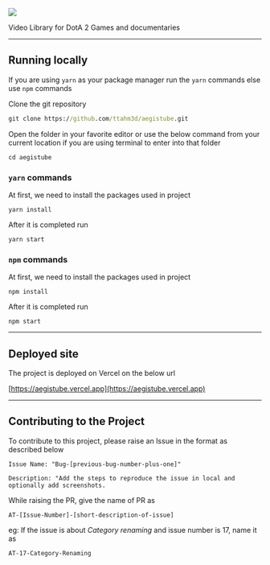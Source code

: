 ![](https://res.cloudinary.com/dut75albw/image/upload/v1649334768/AegisTube/Thumbnails/AegisTube_lodd65.svg)

Video Library for DotA 2 Games and documentaries

---

## Running locally

If you are using `yarn` as your package manager run the `yarn` commands else use `npm` commands

Clone the git repository

```cmd
git clone https://github.com/ttahm3d/aegistube.git
```

Open the folder in your favorite editor or use the below command from your current location if you are using terminal to enter into that folder

```
cd aegistube
```

### `yarn` commands

At first, we need to install the packages used in project

```
yarn install
```

After it is completed run

```
yarn start
```

### `npm` commands

At first, we need to install the packages used in project

```
npm install
```

After it is completed run

```
npm start
```

---

## Deployed site

The project is deployed on Vercel on the below url

[https://aegistube.vercel.app](https://aegistube.vercel.app)

---

## Contributing to the Project

To contribute to this project, please raise an Issue in the format as described below

```
Issue Name: "Bug-[previous-bug-number-plus-one]"

Description: "Add the steps to reproduce the issue in local and optionally add screenshots.

```

While raising the PR, give the name of PR as

```
AT-[Issue-Number]-[short-description-of-issue]
```

eg: If the issue is about _Category renaming_ and issue number is 17, name it as

```
AT-17-Category-Renaming
```
